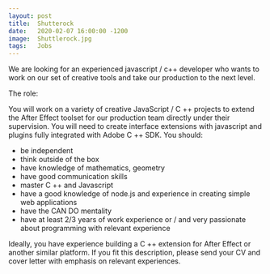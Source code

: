 ```yaml
---
layout: post
title:  Shutterock
date:   2020-02-07 16:00:00 -1200
image:  Shuttlerock.jpg
tags:   Jobs
---
```

We are looking for an experienced javascript / c++ developer who wants to work on our set of creative tools and take our production to the next level.

The role:

You will work on a variety of creative JavaScript / C ++ projects to extend the After Effect toolset for our production team directly under their supervision. You will need to create interface extensions with javascript and plugins fully integrated with Adobe C ++ SDK. You should:

* be independent
* think outside of the box
* have knowledge of mathematics, geometry
* have good communication skills
* master C ++ and Javascript
* have a good knowledge of node.js and experience in creating simple web applications
* have the CAN DO mentality
* have at least 2/3 years of work experience or / and very passionate about programming with relevant experience

Ideally, you have experience building a C ++ extension for After Effect or another similar platform.
If you fit this description, please send your CV and cover letter with emphasis on relevant experiences.
